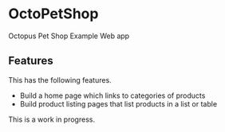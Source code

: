 # OctoPetShop
Octopus Pet Shop Example Web app

## Features

This has the following features.

* Build a home page which links to categories of products
* Build product listing pages that list products in a list or table

This is a work in progress.